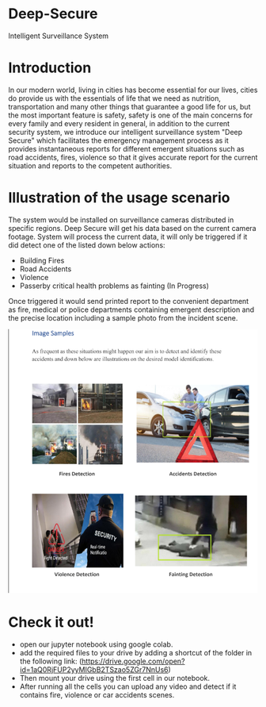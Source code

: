 # Deep-Secure
Intelligent Surveillance System

# Introduction 
In our modern world, living in cities has become essential for our lives, cities do provide
us with the essentials of life that we need as nutrition, transportation and many other
things that guarantee a good life for us, but the most important feature is safety, safety is
one of the main concerns for every family and every resident in general, in addition to
the current security system, we introduce our intelligent surveillance system "Deep
Secure" which facilitates the emergency management process as it provides
instantaneous reports for different emergent situations such as road accidents, fires,
violence so that it gives accurate report for the current situation and reports to the
competent authorities.

# Illustration of the usage scenario
The system would be installed on surveillance cameras distributed in specific regions.
Deep Secure will get his data based on the current camera footage.
System will process the current data, it will only be triggered if it did detect one of the
listed down below actions:
- Building Fires
- Road Accidents
- Violence
- Passerby critical health problems as fainting (In Progress)

Once triggered it would send printed report to the convenient department as fire,
medical or police departments containing emergent description and the precise
location including a sample photo from the incident scene.

![](https://github.com/khaledAIVR/Deep-Secure/blob/master/Examples.png)

# Check it out!
- open our jupyter notebook using google colab.
- add the required files to your drive by adding a shortcut of the folder in the following link: (https://drive.google.com/open?id=1aQ0RjFUP2yyMIGbB2TSzao5ZGr7NnUs6)
- Then mount your drive using the first cell in our notebook.
- After running all the cells you can upload any video and detect if it contains fire, violence or car accidents scenes.



